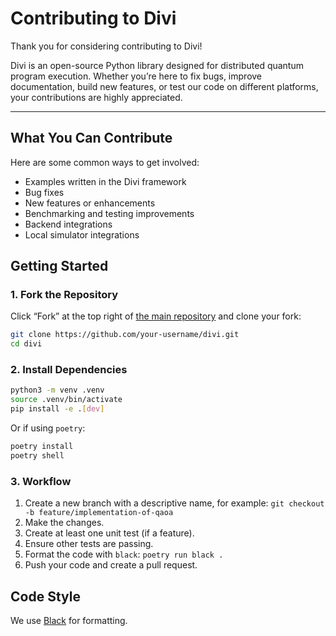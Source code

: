 # Contributing to Divi

Thank you for considering contributing to Divi!

Divi is an open-source Python library designed for distributed quantum program execution. Whether you’re here to fix bugs, improve documentation, build new features, or test our code on different platforms, your contributions are highly appreciated.

---

## What You Can Contribute

Here are some common ways to get involved:

- Examples written in the Divi framework
- Bug fixes
- New features or enhancements
- Benchmarking and testing improvements
- Backend integrations
- Local simulator integrations

## Getting Started

### 1. Fork the Repository

Click “Fork” at the top right of [the main repository](https://github.com/qoroquantum/divi) and clone your fork:

```bash
git clone https://github.com/your-username/divi.git
cd divi
```

### 2. Install Dependencies

```bash
python3 -m venv .venv
source .venv/bin/activate
pip install -e .[dev]
```

Or if using `poetry`:

```bash
poetry install
poetry shell
```

### 3. Workflow

1. Create a new branch with a descriptive name, for example: `git checkout -b feature/implementation-of-qaoa`
2. Make the changes.
3. Create at least one unit test (if a feature).
4. Ensure other tests are passing.
5. Format the code with `black`: `poetry run black .`
6. Push your code and create a pull request.

## Code Style

We use [Black](https://github.com/psf/black) for formatting.
